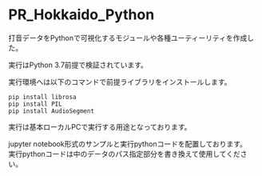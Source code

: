 # PR_Hokkaido_Python
打音データをPythonで可視化するモジュールや各種ユーティーリティを作成した。

実行はPython 3.7前提で検証されています。

実行環境へは以下のコマンドで前提ライブラリをインストールします。

```
pip install librosa
pip install PIL
pip install AudioSegment
```

実行は基本ローカルPCで実行する用途となっております。

jupyter notebook形式のサンプルと実行pythonコードを配置しております。  
実行pythonコードは中のデータのパス指定部分を書き換えて使用してください。
